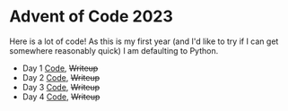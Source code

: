 # Advent of Code 2023

Here is a lot of code! As this is my first year (and I'd like to try if I can get somewhere reasonably quick) I am defaulting to Python.

- Day 1 [Code](/advent_of_code/2023/code/day1.py), ~~Writeup~~
- Day 2 [Code](/advent_of_code/2023/code/day2.py), ~~Writeup~~
- Day 3 [Code](/advent_of_code/2023/code/day3.py), ~~Writeup~~
- Day 4 [Code](/advent_of_code/2023/code/day4.py), ~~Writeup~~
